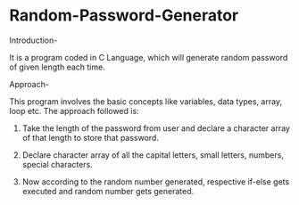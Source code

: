 # Random-Password-Generator

Introduction-

It is a program coded in C Language, which will generate random password of given length each time. 

Approach-

This program involves the basic concepts like variables, data types, array, loop etc. The approach followed is:

1. Take the length of the password from user and declare a character array of that length to store that password.

2. Declare character array of all the capital letters, small letters, numbers, special characters.

3. Now according to the random number generated, respective if-else gets executed and random number gets generated.
